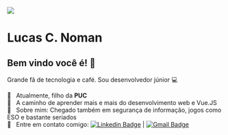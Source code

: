 <!--
**lucasnoman/lucasnoman** is a ✨ _special_ ✨ repository because its `README.md` (this file) appears on your GitHub profile.
Here are some ideas to get you started:
- 🔭 I’m currently working on ...
- 🌱 I’m currently learning ...
- 👯 I’m looking to collaborate on ...
- 🤔 I’m looking for help with ...
- 💬 Ask me about ...
- 📫 How to reach me: ...
- 😄 Pronouns: ...
- ⚡ Fun fact: ...
-->


<img width="auto" src="https://drive.google.com/file/d/1LZm-sfaJ1X2MjJZIJE0mqog17TVByMzL/view?usp=sharing">


# Lucas C. Noman

## Bem vindo você é! 👋
Grande fã de tecnologia e café.
Sou desenvolvedor júnior :computer:

 :rocket:  &nbsp; Atualmente, filho da **PUC**
 <br/> :green_book: &nbsp; A caminho de aprender mais e mais do desenvolvimento web e Vue.JS
 <br/> 💬  &nbsp; Sobre mim: Chegado também em segurança de informação, jogos como ESO e bastante seriados
 <br/> :email: &nbsp; Entre em contato comigo: [![Linkedin Badge](https://img.shields.io/badge/-LucasCNoman-blue?style=flat-square&logo=Linkedin&logoColor=white&link=https://www.linkedin.com/in/lucas-calhau-noman-45209b95/)](https://www.linkedin.com/in/lucas-calhau-noman-45209b95/) 
| 
[![Gmail Badge](https://img.shields.io/badge/-lucasnoman7@gmail.com-c14438?style=flat-square&logo=Gmail&logoColor=white&link=mailto:lucasnoman7@gmail.com)](mailto:lucasnoman7@gmail.com)

